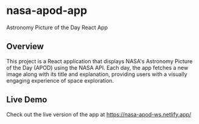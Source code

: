 # nasa-apod-app
Astronomy Picture of the Day React App

## Overview
This project is a React application that displays NASA's Astronomy Picture of the Day (APOD) using the NASA API. Each day, the app fetches a new image along with its title and explanation, providing users with a visually engaging experience of space exploration.

## Live Demo
Check out the live version of the app at https://nasa-apod-ws.netlify.app/